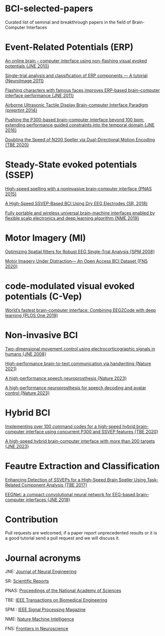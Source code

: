 # BCI-selected-papers
Curated list of seminal and breakthrough papers in the field of Brain-Computer Interfaces

# Event-Related Potentials (ERP)
[An online brain – computer interface using non-flashing visual evoked potentials {JNE 2010}](https://iopscience.iop.org/article/10.1088/1741-2560/7/3/036003)

[Single-trial analysis and classification of ERP components — A tutorial {NeuroImage 2011}](https://www.sciencedirect.com/science/article/abs/pii/S1053811910009067)

[Flashing characters with famous faces improves ERP-based brain–computer interface performance {JNE 2011}](https://iopscience.iop.org/article/10.1088/1741-2560/8/5/056016)

[Airborne Ultrasonic Tactile Display Brain-computer Interface Paradigm {preprtint 2014}](https://arxiv.org/pdf/1501.01144.pdf)

[Pushing the P300-based brain–computer interface beyond 100 bpm: extending performance guided constraints into the temporal domain {JNE 2016}](https://iopscience.iop.org/article/10.1088/1741-2560/13/2/026024)

[Doubling the Speed of N200 Speller via Dual-Directional Motion Encoding {TBE 2020}](https://ieeexplore.ieee.org/document/9127797)

# Steady-State evoked potentials (SSEP)
[High-speed spelling with a noninvasive brain–computer interface {PNAS 2015}](https://www.pnas.org/doi/10.1073/pnas.1508080112)

[A High-Speed SSVEP-Based BCI Using Dry EEG Electrodes {SR, 2018}](https://www.nature.com/articles/s41598-018-32283-8)

[Fully portable and wireless universal brain–machine interfaces enabled by flexible scalp electronics and deep learning algorithm {NME 2019}](https://www.nature.com/articles/s42256-019-0091-7)

# Motor Imagery (MI)
[Optimizing Spatial filters for Robust EEG Single-Trial Analysis {SPM 2008}](https://ieeexplore.ieee.org/document/4408441)

[Motor Imagery Under Distraction— An Open Access BCI Dataset {FNS 2020}](https://www.frontiersin.org/articles/10.3389/fnins.2020.566147/full)

# code-modulated visual evoked potentials (C-Vep)
[World’s fastest brain-computer interface: Combining EEG2Code with deep learning {PLOS One 2019}](https://journals.plos.org/plosone/article?id=10.1371/journal.pone.0221909)

# Non-invasive BCI
[Two-dimensional movement control using electrocorticographic signals in humans {JNE 2008}](https://iopscience.iop.org/article/10.1088/1741-2560/5/1/008)

[High-performance brain-to-text communication via handwriting {Nature 2021}](https://www.nature.com/articles/s41586-021-03506-2)

[A high-performance speech neuroprosthesis {Nature 2023}](https://www.nature.com/articles/s41586-023-06377-x)

[A high-performance neuroprosthesis for speech decoding and avatar control {Nature 2023}](https://www.nature.com/articles/s41586-023-06443-4)

# Hybrid BCI
[Implementing over 100 command codes for a high-speed hybrid brain-computer interface using concurrent P300 and SSVEP features {TBE 2020}](https://ieeexplore.ieee.org/abstract/document/9023382)

[A high-speed hybrid brain-computer interface with more than 200 targets {JNE 2023}](https://iopscience.iop.org/article/10.1088/1741-2552/acb105) 

# Feautre Extraction and Classification
[Enhancing Detection of SSVEPs for a High-Speed Brain Speller Using Task-Related Component Analysis {TBE 2017}](https://ieeexplore.ieee.org/document/7904641)

[EEGNet: a compact convolutional neural network for EEG-based brain–computer interfaces {JNE 2018}](https://iopscience.iop.org/article/10.1088/1741-2552/aace8c)



# Contribution
Pull requests are welcomed, if a paper report unprecedented results or it is a good tutorial send a pull request and we will discuss it.

# Journal acronyms
JNE: [Journal of Neural Engineering](https://iopscience.iop.org/journal/1741-2552)

SR: [Scientific Reports](https://www.nature.com/srep/)

PNAS: [Proceedings of the National Academy of Sciences](https://www.pnas.org)

TBE: [IEEE Transactions on Biomedical Engineering](https://ieeexplore.ieee.org/xpl/RecentIssue.jsp?punumber=10)

SPM : [IEEE Signal Processing Magazine](https://ieeexplore.ieee.org/xpl/RecentIssue.jsp?punumber=79)

NME: [Nature Machine Intelligence](https://www.nature.com/natmachintell/)

FNS: [Frontiers in Neuroscience](https://www.frontiersin.org/journals/neuroscience)

